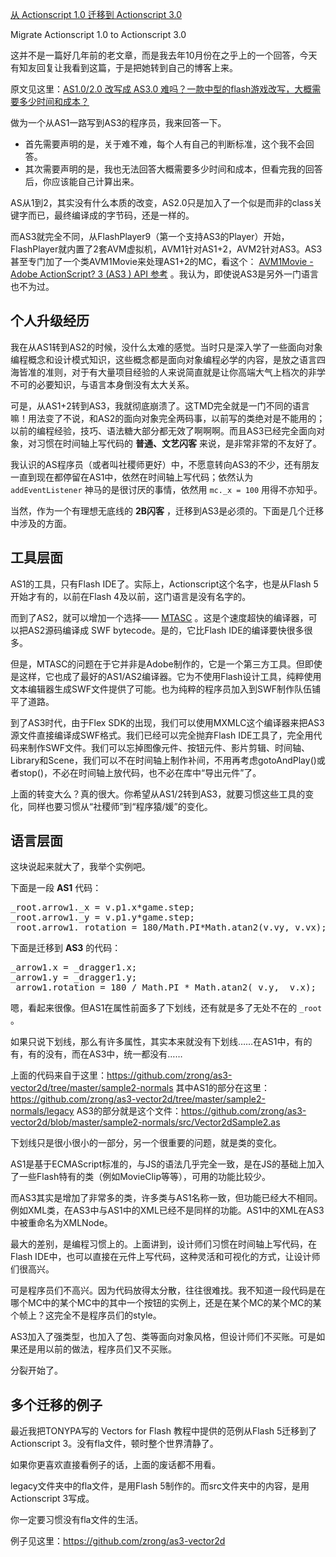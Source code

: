 [从 Actionscript 1.0 迁移到 Actionscript 3.0](http://zengrong.net/post/2089.htm)

Migrate Actionscript 1.0 to Actionscript 3.0

这并不是一篇好几年前的老文章，而是我去年10月份在之乎上的一个回答，今天有知友回复让我看到这篇，于是把她转到自己的博客上来。

原文见这里：[AS1.0/2.0 改写成 AS3.0 难吗？一款中型的flash游戏改写，大概需要多少时间和成本？][1]

做为一个从AS1一路写到AS3的程序员，我来回答一下。

* 首先需要声明的是，关于难不难，每个人有自己的判断标准，这个我不会回答。
* 其次需要声明的是，我也无法回答大概需要多少时间和成本，但看完我的回答后，你应该能自己计算出来。

AS从1到2，其实没有什么本质的改变，AS2.0只是加入了一个似是而非的class关键字而已，最终编译成的字节码，还是一样的。

而AS3就完全不同，从FlashPlayer9（第一个支持AS3的Player）开始，FlashPlayer就内置了2套AVM虚拟机，AVM1针对AS1+2，AVM2针对AS3。AS3甚至专门加了一个类AVM1Movie来处理AS1+2的MC，看这个： [AVM1Movie - Adobe ActionScript? 3 (AS3 ) API 参考][2] 。我认为，即使说AS3是另外一门语言也不为过。<!--more-->

## 个人升级经历

我在从AS1转到AS2的时候，没什么太难的感觉。当时只是深入学了一些面向对象编程概念和设计模式知识，这些概念都是面向对象编程必学的内容，是放之语言四海皆准的准则，对于有大量项目经验的人来说简直就是让你高端大气上档次的非学不可的必要知识，与语言本身倒没有太大关系。

可是，从AS1+2转到AS3，我就彻底崩溃了。这TMD完全就是一门不同的语言嘛！用法变了不说，和AS2的面向对象完全两码事，以前写的类绝对是不能用的；以前的编程经验，技巧、语法糖大部分都无效了啊啊啊。而且AS3已经完全面向对象，对习惯在时间轴上写代码的 **普通、文艺闪客** 来说，是非常非常的不友好了。

我认识的AS程序员（或者叫社稷师更好）中，不愿意转向AS3的不少，还有朋友一直到现在都停留在AS1中，依然在时间轴上写代码；依然认为 `addEventListener` 神马的是很讨厌的事情，依然用 `mc._x = 100` 用得不亦知乎。

当然，作为一个有理想无底线的 **2B闪客** ，迁移到AS3是必须的。下面是几个迁移中涉及的方面。

## 工具层面

AS1的工具，只有Flash IDE了。实际上，Actionscript这个名字，也是从Flash 5开始才有的，以前在Flash 4及以前，这门语言是没有名字的。

而到了AS2，就可以增加一个选择—— [MTASC][3] 。这是个速度超快的编译器，可以把AS2源码编译成 SWF bytecode。是的，它比Flash IDE的编译要快很多很多。

但是，MTASC的问题在于它并非是Adobe制作的，它是一个第三方工具。但即使是这样，它也成了最好的AS1/AS2编译器。它为不使用Flash设计工具，纯粹使用文本编辑器生成SWF文件提供了可能。也为纯粹的程序员加入到SWF制作队伍铺平了道路。

到了AS3时代，由于Flex SDK的出现，我们可以使用MXMLC这个编译器来把AS3源文件直接编译成SWF格式。我们已经可以完全抛弃Flash IDE工具了，完全用代码来制作SWF文件。我们可以忘掉图像元件、按钮元件、影片剪辑、时间轴、Library和Scene，我们可以不在时间轴上制作补间，不用再考虑gotoAndPlay()或者stop()，不必在时间轴上放代码，也不必在库中“导出元件”了。

上面的转变大么？真的很大。你希望从AS1/2转到AS3，就要习惯这些工具的变化，同样也要习惯从“社稷师”到“程序猿/媛”的变化。

## 语言层面

这块说起来就大了，我举个实例吧。

下面是一段 **AS1** 代码：

<pre lang="actionscript">
_root.arrow1._x = v.p1.x*game.step;
_root.arrow1._y = v.p1.y*game.step;
_root.arrow1._rotation = 180/Math.PI*Math.atan2(v.vy, v.vx);
</pre>

下面是迁移到 **AS3** 的代码：

<pre lang="actionscript">
_arrow1.x = _dragger1.x;
_arrow1.y = _dragger1.y;
_arrow1.rotation = 180 / Math.PI * Math.atan2(_v.y, _v.x);
</pre>

嗯，看起来很像。但AS1在属性前面多了下划线，还有就是多了无处不在的 `_root` 。

如果只说下划线，那么有许多属性，其实本来就没有下划线……在AS1中，有的有，有的没有，而在AS3中，统一都没有……

上面的代码来自于这里：<https://github.com/zrong/as3-vector2d/tree/master/sample2-normals>
其中AS1的部分在这里：<https://github.com/zrong/as3-vector2d/tree/master/sample2-normals/legacy>
AS3的部分就是这个文件：<https://github.com/zrong/as3-vector2d/blob/master/sample2-normals/src/Vector2dSample2.as>

下划线只是很小很小的一部分，另一个很重要的问题，就是类的变化。

AS1是基于ECMAScript标准的，与JS的语法几乎完全一致，是在JS的基础上加入了一些Flash特有的类（例如MovieClip等等），可用的功能比较少。

而AS3其实是增加了非常多的类，许多类与AS1名称一致，但功能已经大不相同。例如XML类，在AS3中与AS1中的XML已经不是同样的功能。AS1中的XML在AS3中被重命名为XMLNode。

最大的差别，是编程习惯上的。上面讲到，设计师们习惯在时间轴上写代码，在Flash IDE中，也可以直接在元件上写代码，这种灵活和可视化的方式，让设计师们很高兴。

可是程序员们不高兴。因为代码放得太分散，往往很难找。我不知道一段代码是在哪个MC中的某个MC中的其中一个按钮的实例上，还是在某个MC的某个MC的某个帧上？这完全不是程序员们的style。

AS3加入了强类型，也加入了包、类等面向对象风格，但设计师们不买账。可是如果还是用以前的做法，程序员们又不买账。

分裂开始了。

## 多个迁移的例子

最近我把TONYPA写的 Vectors for Flash 教程中提供的范例从Flash 5迁移到了Actionscript 3。没有fla文件，顿时整个世界清静了。

如果你更喜欢直接看例子的话，上面的废话都不用看。

legacy文件夹中的fla文件，是用Flash 5制作的。而src文件夹中的内容，是用Actionscript 3写成。

你一定要习惯没有fla文件的生活。

例子见这里：<https://github.com/zrong/as3-vector2d>

[1]:http://www.zhihu.com/question/21511346/answer/18969840 
[2]: http://help.adobe.com/zh_CN/FlashPlatform/reference/actionscript/3/flash/display/AVM1Movie.html
[3]: http://mtasc.org

